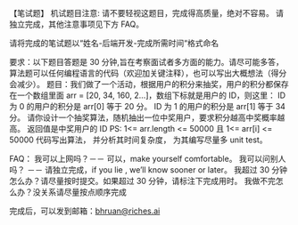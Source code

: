 【笔试题】
机试题目注意: 请不要轻视这题目，完成得高质量，绝对不容易。
请独立完成，其他注意事项见下方 FAQ。

请将完成的笔试题以“姓名-后端开发-完成所需时间“格式命名

要求：以下题目答题是 30 分钟,旨在考察面试者多方面的能力。请尽可能多答，
算法题可以任何编程语言的代码（欢迎加关键注释），也可以写出大概想法（得分会减少）。
题目：我们做了一个活动，根据用户的积分来抽奖，用户的积分都保存在一个数组里面
arr = [20, 34, 160, 2…]，数组下标就是用户的 ID，则这里：
ID 为 0 的用户的积分是 arr[0] 等于 20 分。
ID 为 1 的用户的积分是 arr[1] 等于 34 分。
请你设计一个抽奖算法，随机抽出一位中奖用户，要求积分越高中奖概率越高。
返回值是中奖用户的 ID
PS:  1<= arr.length <= 50000 且 1<= arr[i] <= 50000
代码写出算法，
并分析其时间复杂度，
为其编写尽量多 unit test。

FAQ：
我可以上网吗？－－ 可以，make yourself comfortable。
我可以问别人吗？ －－ 请独立完成，if you lie , we’ll know sooner or later。
我超过 30 分钟怎么办？请尽量按时提交。如果超过 30 分钟，请标注下完成用时。
我做不完怎么办？没关系请尽量按点顺序完成


完成后，可以发到邮箱：bhruan@riches.ai
